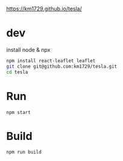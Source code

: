 https://km1729.github.io/tesla/


# dev
install node & npx
```bash
npm install react-leaflet leaflet
git clone git@github.com:km1729/tesla.git
cd tesla
```

# Run
`npm start`

# Build
`npm run build`
